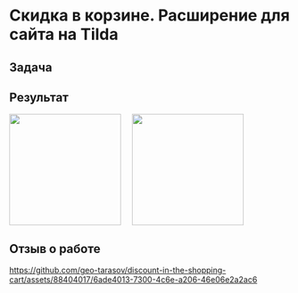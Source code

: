 # Скидка в корзине. Расширение для сайта на Tilda
## Задача

## Результат
<img src="https://github.com/geo-tarasov/discount-in-the-shopping-cart/assets/88404017/dc45025b-5545-4223-989d-c84651b06321" width="200"><img src="https://github.com/geo-tarasov/discount-in-the-shopping-cart/assets/88404017/43c97f66-58e7-4be7-807e-5b65f7d3a15e" width="200" style="margin-left:20px">

## Отзыв о работе
https://github.com/geo-tarasov/discount-in-the-shopping-cart/assets/88404017/6ade4013-7300-4c6e-a206-46e06e2a2ac6

